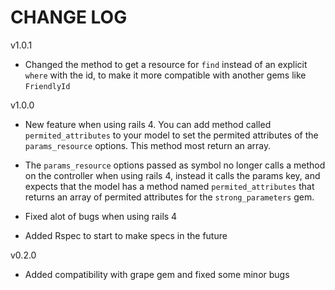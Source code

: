 **CHANGE LOG**
===================

v1.0.1

* Changed the method to get a resource for `find` instead of an explicit `where` with the id, to make it more compatible with another gems like `FriendlyId`


v1.0.0

* New feature when using rails 4. You can add method called `permited_attributes` to your model to set the permited attributes of the `params_resource` options. This method most return an array.

* The `params_resource` options passed as symbol no longer calls a method on the controller when using rails 4, instead it calls the params key, and expects that the model has a method named `permited_attributes` that returns an array of permited attributes for the `strong_parameters` gem.
* Fixed alot of bugs when using rails 4
* Added Rspec to start to make specs in the future

v0.2.0

* Added compatibility with grape gem and fixed some minor bugs
